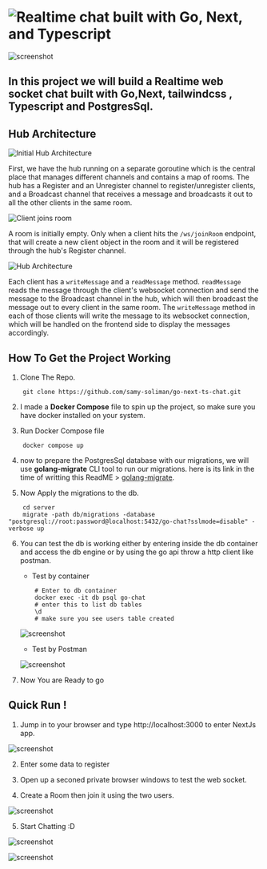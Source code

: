 # ![Realtime chat built with Go, Next, and Typescript](/assets/appScreanShot2.JPG)

![screenshot](/assets/appScreanShot2.JPG)

## In this project we will build a Realtime web socket chat built with Go,Next,  tailwindcss , Typescript and PostgresSql.

## Hub Architecture

![Initial Hub Architecture](/assets/hub_initial.jpg)

First, we have the hub running on a separate goroutine which is the central place that manages different channels and contains a map of rooms. The hub has a Register and an Unregister channel to register/unregister clients, and a Broadcast channel that receives a message and broadcasts it out to all the other clients in the same room.

![Client joins room](/assets/join_room.jpg)

A room is initially empty. Only when a client hits the `/ws/joinRoom` endpoint, that will create a new client object in the room and it will be registered through the hub's Register channel.

![Hub Architecture](/assets/hub_architecture.jpg)

Each client has a `writeMessage` and a `readMessage` method. `readMessage` reads the message through the client's websocket connection and send the message to the Broadcast channel in the hub, which will then broadcast the message out to every client in the same room. The `writeMessage` method in each of those clients will write the message to its websocket connection, which will be handled on the frontend side to display the messages accordingly.

## How To Get the Project Working
1. Clone The Repo.

```Shell
    git clone https://github.com/samy-soliman/go-next-ts-chat.git
```

2. I made a **Docker Compose** file to spin up the project, so make sure you have docker installed on your system.

3. Run Docker Compose file

```Shell
    docker compose up
```

4. now to prepare the PostgresSql database with our migrations, we will use **golang-migrate** CLI tool to run our migrations. here is its link in the time of writting this ReadME > [golang-migrate](https://github.com/golang-migrate/migrate).

5. Now Apply the migrations to the db.

```Shell
    cd server
    migrate -path db/migrations -database "postgresql://root:password@localhost:5432/go-chat?sslmode=disable" -verbose up
```

6. You can test the db is working either by entering inside the db container and access the db engine or by using the go api throw a http client like postman.
    - Test by container

    ```Shell
        # Enter to db container
        docker exec -it db psql go-chat
        # enter this to list db tables
        \d
        # make sure you see users table created
    ```

    ![screenshot](/assets/appScreanShot3.JPG)

    - Test by Postman

    ![screenshot](/assets/appScreanShot4.JPG)

7. Now You are Ready to go 

## Quick Run !
1. Jump in to your browser and type http://localhost:3000 to enter NextJs app.

![screenshot](/assets/appScreanShot5.JPG)

2. Enter some data to register

3. Open up a seconed private browser windows to test the web socket.

4. Create a Room then join it using the two users.

![screenshot](/assets/appScreanShot6.JPG)

5. Start Chatting :D

![screenshot](/assets/appScreanShot2.JPG)

![screenshot](/assets/appScreanShot1.JPG)